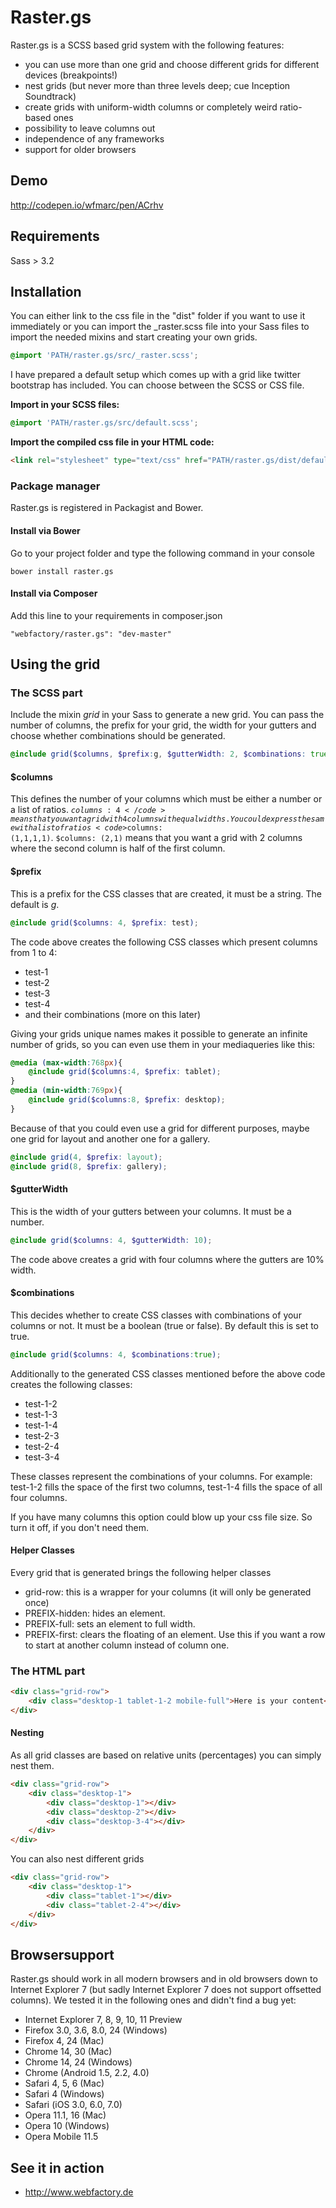 Raster.gs
=========

Raster.gs is a SCSS based grid system with the following features:
* you can use more than one grid and choose different grids for different devices (breakpoints!)
* nest grids (but never more than three levels deep; cue Inception Soundtrack)
* create grids with uniform-width columns or completely weird ratio-based ones
* possibility to leave columns out
* independence of any frameworks
* support for older browsers

## Demo
http://codepen.io/wfmarc/pen/ACrhv

## Requirements
Sass > 3.2

## Installation

You can either link to the css file in the "dist" folder if you want to use it immediately or you can import the _raster.scss file into your Sass files to import the needed mixins and start creating your own grids.
```SCSS
@import 'PATH/raster.gs/src/_raster.scss';
```
I have prepared a default setup which comes up with a grid like twitter bootstrap has included. You can choose between the SCSS or CSS file.

**Import in your SCSS files:**
```SCSS
@import 'PATH/raster.gs/src/default.scss';
```

**Import the compiled css file in your HTML code:**
```HTML
<link rel="stylesheet" type="text/css" href="PATH/raster.gs/dist/default.css" />
```

### Package manager
Raster.gs is registered in Packagist and Bower.
#### Install via Bower
Go to your project folder and type the following command in your console
```
bower install raster.gs

```

#### Install via Composer
Add this line to your requirements in composer.json
```
"webfactory/raster.gs": "dev-master"
```

## Using the grid
### The SCSS part
Include the mixin _grid_ in your Sass to generate a new grid. You can pass the number of columns, the prefix for your grid, the width for your gutters and choose whether combinations should be generated.
```SCSS
@include grid($columns, $prefix:g, $gutterWidth: 2, $combinations: true);
```

#### $columns
This defines the number of your columns which must be either a number or a list of ratios. 
<code>$columns: 4</code> means that you want a grid with 4 columns with equal widths. You could express the same with a list of ratios <code>$columns: (1,1,1,1)</code>.
<code>$columns: (2,1)</code> means that you want a grid with 2 columns where the second column is half of the first column.

#### $prefix
This is a prefix for the CSS classes that are created, it must be a string. The default is _g_.
```SCSS
@include grid($columns: 4, $prefix: test);
```
The code above creates the following CSS classes which present columns from 1 to 4:
* test-1
* test-2
* test-3
* test-4
* and their combinations (more on this later)

Giving your grids unique names makes it possible to generate an infinite number of grids, so you can even use them in your mediaqueries like this:
```SCSS
@media (max-width:768px){
    @include grid($columns:4, $prefix: tablet);
}
@media (min-width:769px){
    @include grid($columns:8, $prefix: desktop);
}
```
Because of that you could even use a grid for different purposes, maybe one grid for layout and another one for a gallery.
```SCSS
@include grid(4, $prefix: layout);
@include grid(8, $prefix: gallery);
```

#### $gutterWidth
This is the width of your gutters between your columns. It must be a number.
```SCSS
@include grid($columns: 4, $gutterWidth: 10);
```
The code above creates a grid with four columns where the gutters are 10% width.

#### $combinations
This decides whether to create CSS classes with combinations of your columns or not. It must be a boolean (true or false). By default this is set to true.
```SCSS
@include grid($columns: 4, $combinations:true);
```
Additionally to the generated CSS classes mentioned before the above code creates the following classes:
* test-1-2
* test-1-3
* test-1-4
* test-2-3
* test-2-4
* test-3-4

These classes represent the combinations of your columns. For example: test-1-2 fills the space of the first two columns, test-1-4 fills the space of all four columns.

If you have many columns this option could blow up your css file size. So turn it off, if you don't need them.

#### Helper Classes
Every grid that is generated brings the following helper classes
* grid-row: this is a wrapper for your columns (it will only be generated once)
* PREFIX-hidden: hides an element.
* PREFIX-full: sets an element to full width.
* PREFIX-first: clears the floating of an element. Use this if you want a row to start at another column instead of column one.

### The HTML part
```HTML
<div class="grid-row">
    <div class="desktop-1 tablet-1-2 mobile-full">Here is your content</div>
</div>
```

#### Nesting
As all grid classes are based on relative units (percentages) you can simply nest them.
```HTML
<div class="grid-row">
    <div class="desktop-1">
        <div class="desktop-1"></div>
        <div class="desktop-2"></div>
        <div class="desktop-3-4"></div>
    </div>
</div>
```
You can also nest different grids
```HTML
<div class="grid-row">
    <div class="desktop-1">
        <div class="tablet-1"></div>
        <div class="tablet-2-4"></div>
    </div>
</div>
```

## Browsersupport
Raster.gs should work  in all modern browsers and in old browsers down to Internet Explorer 7 (but sadly Internet Explorer 7 does not support offsetted columns).
We tested it in the following ones and didn't find a bug yet:
* Internet Explorer 7, 8, 9, 10, 11 Preview
* Firefox 3.0, 3.6, 8.0, 24 (Windows)
* Firefox 4, 24 (Mac)
* Chrome 14, 30 (Mac)
* Chrome 14, 24 (Windows)
* Chrome (Android 1.5, 2.2, 4.0)
* Safari 4, 5, 6 (Mac)
* Safari 4 (Windows)
* Safari (iOS 3.0, 6.0, 7.0)
* Opera 11.1, 16 (Mac)
* Opera 10 (Windows)
* Opera Mobile 11.5

## See it in action
* http://www.webfactory.de
